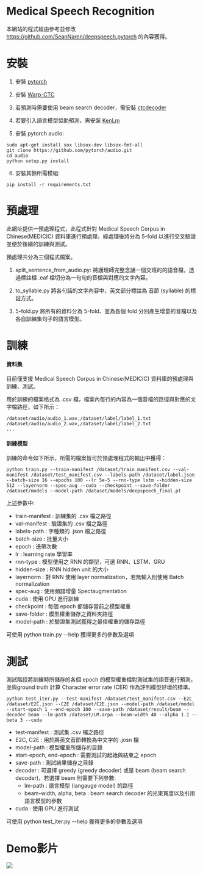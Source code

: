 # Medical Speech Recognition
本網站的程式經由參考並修改 https://github.com/SeanNaren/deepspeech.pytorch 的內容獲得。
# 安裝
1. 安裝 [pytorch](https://github.com/pytorch/pytorch#installation)

2. 安裝 [Warp-CTC](https://github.com/SeanNaren/warp-ctc)

3. 若預測時需要使用 beam search decoder，需安裝 [ctcdecoder](https://github.com/parlance/ctcdecode.git)

4. 若要引入語言模型協助預測，需安裝 [KenLm](https://github.com/kpu/kenlm)

5. 安裝 pytorch audio:
```
sudo apt-get install sox libsox-dev libsox-fmt-all
git clone https://github.com/pytorch/audio.git
cd audio
python setup.py install
```
6. 安裝其餘所需模組:
```
pip install -r requirements.txt
```

# 預處理

此網址提供一預處理程式，此程式針對 Medical Speech Corpus in Chinese(MEDICIC) 資料庫進行預處理，經處理後將分為 5-fold 以進行交叉驗證並便於後續的訓練與測試。

預處理共分為三個程式檔案。

1. split_sentence_from_audio.py:
將護理師完整念誦一個交班的的語音檔，透過標註檔 .eaf 檔切分為一句句的音檔與對應的文字內容。

2. to_syllable.py
將各句話的文字內容中，英文部分標註為 音節 (syllable) 的標註方式。

3. 5-fold.py
將所有的資料分為 5-fold、並為各個 fold 分別產生增量的音檔以及各自訓練集句子的語言模型。

# 訓練
#### 資料集
目前僅支援 Medical Speech Corpus in Chinese(MEDICIC) 資料庫的預處理與訓練、測試。

用於訓練的檔案格式為 .csv 檔，檔案內每行的內容為一個音檔的路徑與對應的文字檔路徑，如下所示：
```
/dataset/audio/audio_1.wav,/dataset/label/label_1.txt
/dataset/audio/audio_2.wav,/dataset/label/label_2.txt
...
```
#### 訓練模型
訓練的命令如下所示，所需的檔案皆可於預處理程式的輸出中獲得：
```
python train.py --train-manifest /dataset/train_manifest.csv --val-manifest /dataset/test_manifest.csv --labels-path /dataset/label.json --batch-size 16 --epochs 100 --lr 5e-5 --rnn-type lstm --hidden-size 512 --layernorm --spec-aug --cuda --checkpoint --save-folder /dataset/models --model-path /dataset/models/deepspeech_final.pt
```
上述參數中:
* train-manifest : 訓練集的 .csv 檔之路徑
* val-manifest : 驗證集的 .csv 檔之路徑
* labels-path : 字種類的 .json 檔之路徑
* batch-size : 批量大小
* epoch : 迭帶次數
* lr : learning rate 學習率
* rnn-type : 模型使用之 RNN 的類型，可選 RNN、LSTM、GRU
* hidden-size : RNN hidden unit 的大小
* layernorm : 對 RNN 使用 layer normalization，若無輸入則使用 Batch normalization
* spec-aug : 使用頻譜增量 Spectaugmentation
* cuda : 使用 GPU 進行訓練
* checkpoint : 每個 epoch 都儲存當前之模型權重
* save-folder : 模型權重儲存之資料夾路徑
* model-path : 於驗證集測試獲得之最佳權重的儲存路徑

可使用 python train.py -\-help 獲得更多的參數及選項

# 測試
測試階段將訓練時所儲存的各個 epoch 的模型權重檔對測試集的語音進行預測，並與ground truth 計算 Character error rate (CER) 作為評判模型好壞的標準。

```
python test_iter.py --test-manifest /dataset/test_manifest.csv --E2C /dataset/E2C.json --C2E /dataset/C2E.json --model-path /dataset/model --start-epoch 1 --end-epoch 100 --save-path /dataset/result/beam --decoder beam --lm-path /dataset/LM.arpa --beam-width 40 --alpha 1.1 --beta 3 --cuda
```

* test-manifest : 測試集 .csv 檔之路徑
* E2C, C2E : 用於將英文音節轉換為中文字的 .josn 檔
* model-path : 模型權重所儲存的目錄
* start-epoch, end-epoch : 需要測試的起始與結束之 epoch
* save-path : 測試結果儲存之目錄
* decoder : 可選擇 greedy (greedy decoder) 或是 beam (beam search decoder)，若選擇 beam 則需要下列參數:
	* lm-path : 語言模型 (langauge model) 的路徑
	* beam-width, alpha, beta : beam search decoder 的光束寬度以及引用語言模型的參數
* cuda : 使用 GPU 進行測試

可使用 python test_iter.py -\-help 獲得更多的參數及選項

# Demo影片
[![](http://img.youtube.com/vi/AQ78hGx3usc/0.jpg)](http://www.youtube.com/watch?v=AQ78hGx3usc "")
